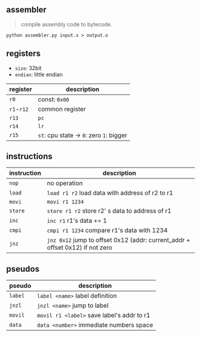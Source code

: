 ## assembler

> compile assembly code to bytecode.

`python assembler.py input.s > output.o`

## registers

- `size`: 32bit
- `endian`: little endian

| register   | description                               |
| ---------- | ----------------------------------------- |
| `r0`       | const: `0x00`                             |
| `r1`-`r12` | common register                           |
| `r13`      | `pc`                                      |
| `r14`      | `lr`                                      |
| `r15`      | `st`: cpu state  -> `0`: zero `1`: bigger |

## instructions

| instruction | description                                                  |
| ----------- | ------------------------------------------------------------ |
| `nop`       | no operation                                                 |
| `load`      | `load r1 r2` load data with address of r2 to r1              |
| `movi`      | `movi r1 1234`                                               |
| `store`     | `store r1 r2` store r2' s data to address of r1              |
| `inc`       | `inc r1` r1's data += 1                                      |
| `cmpi`      | `cmpi r1 1234` compare r1's data with 1234                   |
| `jnz`       | `jnz 0x12` jump to offset 0x12 (addr: current_addr + offset 0x12) if not zero |

## pseudos
| pseudo  | description                                 |
| ------- | ------------------------------------------- |
| `label` | `label <name>` label definition             |
| `jnzl`  | `jnzl <name>` jump to label                 |
| `movil` | `movil r1 <label>`  save label's addr to r1 |
| `data`  | `data <number>` immediate numbers space     |